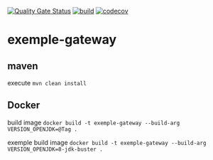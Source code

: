 [![Quality Gate Status](https://sonarcloud.io/api/project_badges/measure?project=doudouchat_exemple-gateway&metric=alert_status)](https://sonarcloud.io/dashboard?id=doudouchat_exemple-gateway)
[![build](https://github.com/doudouchat/exemple-gateway/workflows/build/badge.svg)](https://github.com/doudouchat/exemple-gateway/actions)
[![codecov](https://codecov.io/gh/doudouchat/exemple-gateway/graph/badge.svg)](https://codecov.io/gh/doudouchat/exemple-gateway) 

# exemple-gateway

## maven

<p>execute <code>mvn clean install</code></p>

## Docker

<p>build image <code>docker build -t exemple-gateway --build-arg VERSION_OPENJDK=@Tag .</code></p>

<p>exemple build image <code>docker build -t exemple-gateway --build-arg VERSION_OPENJDK=8-jdk-buster .</code>
